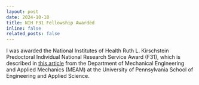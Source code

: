 ```yaml
---
layout: post
date: 2024-10-18
title: NIH F31 Fellowship Awarded
inline: false
related_posts: false
---
```


I was awarded the National Institutes of Health Ruth L. Kirschstein Predoctoral Individual National Research Service Award (F31), which is described in <a href="https://blog.me.upenn.edu/breaking-barriers-in-stroke-rehabilitation-doctoral-student-erica-waters-awarded-f31-grant/">this article</a> from the Department of Mechanical Engineering and Applied Mechanics (MEAM) at the University of Pennsylvania School of Engineering and Applied Science.